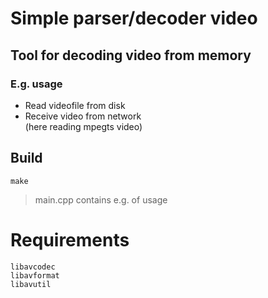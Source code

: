 # Simple parser/decoder video

## Tool for decoding video from memory
### E.g. usage
* Read videofile from disk
* Receive video from network <br>
(here reading mpegts video)

## Build
```
make
```

> main.cpp contains e.g. of usage

# Requirements
```
libavcodec
libavformat
libavutil
```